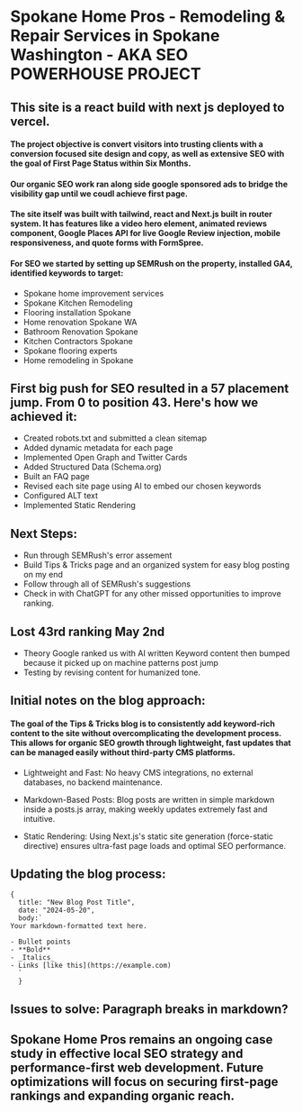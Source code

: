 # Spokane Home Pros - Remodeling & Repair Services in Spokane Washington - AKA SEO POWERHOUSE PROJECT

## This site is a react build with next js deployed to vercel.

#### The project objective is convert visitors into trusting clients with a conversion focused site design and copy, as well as extensive SEO with the goal of First Page Status within Six Months.

#### Our organic SEO work ran along side google sponsored ads to bridge the visibility gap until we coudl achieve first page.

#### The site itself was built with tailwind, react and Next.js built in router system. It has features like a video hero element, animated reviews component, Google Places API for live Google Review injection, mobile responsiveness, and quote forms with FormSpree.

#### For SEO we started by setting up SEMRush on the property, installed GA4, identified keywords to target:

- Spokane home improvement services
- Spokane Kitchen Remodeling
- Flooring installation Spokane
- Home renovation Spokane WA
- Bathroom Renovation Spokane
- Kitchen Contractors Spokane
- Spokane flooring experts
- Home remodeling in Spokane

## First big push for SEO resulted in a 57 placement jump. From 0 to position 43. Here's how we achieved it:

- Created robots.txt and submitted a clean sitemap
- Added dynamic metadata for each page
- Implemented Open Graph and Twitter Cards
- Added Structured Data (Schema.org)
- Built an FAQ page
- Revised each site page using AI to embed our chosen keywords
- Configured ALT text
- Implemented Static Rendering

## Next Steps:

- Run through SEMRush's error assement
- Build Tips & Tricks page and an organized system for easy blog posting on my end
- Follow through all of SEMRush's suggestions
- Check in with ChatGPT for any other missed opportunities to improve ranking.

## Lost 43rd ranking May 2nd

- Theory Google ranked us with AI written Keyword content then bumped because it picked up on machine patterns post jump
- Testing by revising content for humanized tone.

## Initial notes on the blog approach:

#### The goal of the Tips & Tricks blog is to consistently add keyword-rich content to the site without overcomplicating the development process. This allows for organic SEO growth through lightweight, fast updates that can be managed easily without third-party CMS platforms.

- Lightweight and Fast: No heavy CMS integrations, no external databases, no backend maintenance.

- Markdown-Based Posts: Blog posts are written in simple markdown inside a posts.js array, making weekly updates extremely fast and intuitive.

- Static Rendering: Using Next.js's static site generation (force-static directive) ensures ultra-fast page loads and optimal SEO performance.

## Updating the blog process:

```
{
  title: "New Blog Post Title",
  date: "2024-05-20",
  body:`
Your markdown-formatted text here.

- Bullet points
- **Bold**
- _Italics_
- Links [like this](https://example.com)
  `
  }
```

## Issues to solve: Paragraph breaks in markdown?

## Spokane Home Pros remains an ongoing case study in effective local SEO strategy and performance-first web development. Future optimizations will focus on securing first-page rankings and expanding organic reach.
